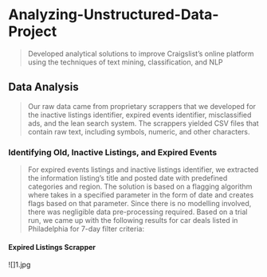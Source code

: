 # Analyzing-Unstructured-Data-Project

>Developed analytical solutions to improve Craigslist’s online platform using the techniques of text mining, classification, and NLP

## Data Analysis

>Our raw data came from proprietary scrappers that we developed for the inactive listings identifier, expired events identifier, misclassified ads, and the lean search system. The scrappers yielded CSV files that contain raw text, including symbols, numeric, and other characters.

### Identifying Old, Inactive Listings, and Expired Events

> For expired events listings and inactive listings identifier, we extracted the information listing’s title and posted date with predefined categories and region. The solution is based on a flagging algorithm where takes in a specified parameter in the form of date and creates flags based on that parameter. Since there is no modelling involved, there was negligible data pre-processing required. Based on a trial run, we came up with the following results for car deals listed in Philadelphia for 7-day filter criteria:

>

#### Expired Listings Scrapper 

![]1.jpg
